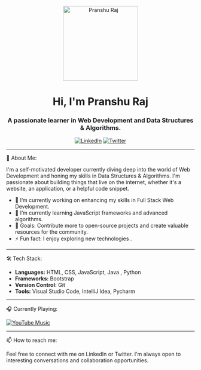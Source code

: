 <p align="center">
  <img src="https://github.com/PranshuRaj1.png" alt="Pranshu Raj" width="200"/>
</p>

<h1 align="center">Hi, I'm Pranshu Raj</h1>
<h3 align="center">A passionate learner in Web Development and Data Structures & Algorithms.</h3>

<p align="center">
  <a href="https://www.linkedin.com/in/pranshuraj"><img alt="LinkedIn" src="https://img.shields.io/badge/LinkedIn-Pranshu%20Raj-blue?style=flat-square&logo=linkedin"></a>
  <a href="https://twitter.com/RajPranshu12"><img alt="Twitter" src="https://img.shields.io/badge/Twitter-@RajPranshu12-blue?style=flat-square&logo=twitter"></a>
</p>

---

🚀 About Me:

I'm a self-motivated developer currently diving deep into the world of Web Development and honing my skills in Data Structures & Algorithms. I'm passionate about building things that live on the internet, whether it's a website, an application, or a helpful code snippet.

- 🔭 I’m currently working on enhancing my skills in Full Stack Web Development.
- 🌱 I’m currently learning JavaScript frameworks and advanced algorithms.
- 🎯 Goals: Contribute more to open-source projects and create valuable resources for the community.
- ⚡ Fun fact: I enjoy exploring new technologies .

---

🛠️ Tech Stack:

- **Languages:** HTML, CSS, JavaScript, Java , Python
- **Frameworks:** Bootstrap
- **Version Control:** Git
- **Tools:** Visual Studio Code, IntelliJ Idea, Pycharm

---


🎧 Currently Playing:

[![YouTube Music](https://img.shields.io/badge/YouTube%20Music-Abhi%20Kuch%20Dino%20Se%20by%20Mohit%20Chauhan-red?style=for-the-badge&logo=youtube-music)](https://music.youtube.com/watch?v=DEatLVqGuTo&feature=share)

---

📫 How to reach me:

Feel free to connect with me on LinkedIn or Twitter. I'm always open to interesting conversations and collaboration opportunities.
